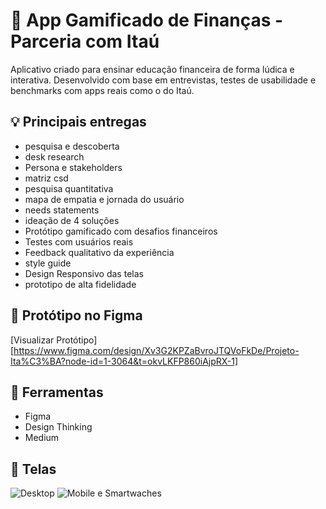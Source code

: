 # 📱 App Gamificado de Finanças - Parceria com Itaú

Aplicativo criado para ensinar educação financeira de forma lúdica e interativa. Desenvolvido com base em entrevistas, testes de usabilidade e benchmarks com apps reais como o do Itaú.

## 💡 Principais entregas
- pesquisa e descoberta
- desk research
- Persona e stakeholders
- matriz csd
- pesquisa quantitativa
- mapa de empatia e jornada do usuário
- needs statements
- ideação de 4 soluções
- Protótipo gamificado com desafios financeiros
- Testes com usuários reais
- Feedback qualitativo da experiência
- style guide
- Design Responsivo das telas
- prototipo de alta fidelidade

## 🔗 Protótipo no Figma
[Visualizar Protótipo][https://www.figma.com/design/Xv3G2KPZaBvroJTQVoFkDe/Projeto-Ita%C3%BA?node-id=1-3064&t=okvLKFP860iAjpRX-1]

## 🧩 Ferramentas
- Figma
- Design Thinking
- Medium

## 📸 Telas
![Desktop](https://github.com/user-attachments/assets/34d564f3-f184-432d-8642-d0cdbc29d8f7)
![Mobile e Smartwaches](https://github.com/user-attachments/assets/8fea1117-8fe4-49ca-9bdb-aa4802ec5c26)

